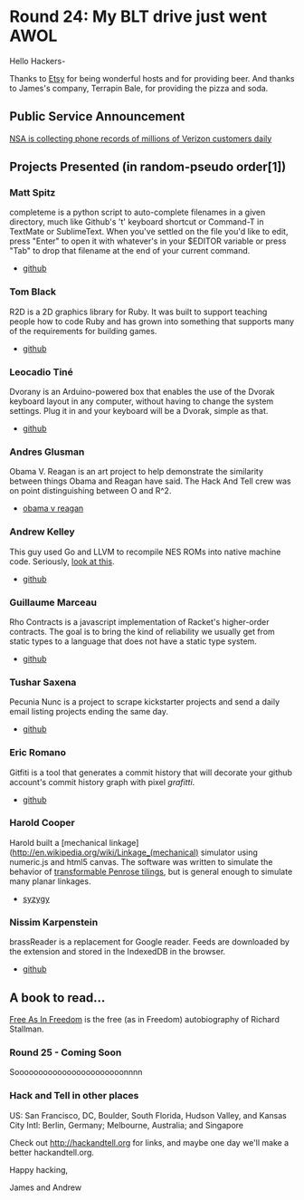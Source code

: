 # Round 24: My BLT drive just went AWOL

Hello Hackers-

Thanks to [Etsy](http://www.etsy.com) for being wonderful hosts and for
providing beer.  And thanks to James's company, Terrapin Bale, for
providing the pizza and soda.

## Public Service Announcement

[NSA is collecting phone records of millions of Verizon customers daily](http://www.guardian.co.uk/world/2013/jun/06/nsa-phone-records-verizon-court-order)

## Projects Presented (in random-pseudo order[1])

### Matt Spitz

completeme is a python script to auto-complete filenames in a given directory,
much like Github's 't' keyboard shortcut or Command-T in TextMate or
SublimeText. When you've settled on the file you'd like to edit, press "Enter"
to open it with whatever's in your $EDITOR variable or press "Tab" to drop
that filename at the end of your current command.

* [github](https://github.com/mattspitz/completeme)

### Tom Black

R2D is a 2D graphics library for Ruby.  It was built to support teaching people
how to code Ruby and has grown into something that supports many of the
requirements for building games.

* [github](https://github.com/blacktm/r2d)

### Leocadio Tiné

Dvorany is an Arduino-powered box that enables the use of the Dvorak keyboard
layout in any computer, without having to change the system settings.  Plug it
in and your keyboard will be a Dvorak, simple as that.

* [github](https://github.com/leocadiotine/Dvorany)

### Andres Glusman

Obama V. Reagan is an art project to help demonstrate the similarity between
things Obama and Reagan have said.  The Hack And Tell crew was on point
distinguishing between O and R^2.

* [obama v reagan](http://obamavreagan.com/)

### Andrew Kelley

This guy used Go and LLVM to recompile NES ROMs into native machine code.
Seriously, [look at this](http://i.imgur.com/Q3hGkft.png).

* [github](https://github.com/superjoe30/jamulator)

### Guillaume Marceau

Rho Contracts is a javascript implementation of Racket's higher-order
contracts. The goal is to bring the kind of reliability we usually get from
static types to a language that does not have a static type system.

* [github](https://github.com/sefaira/rho-contracts.js)

### Tushar Saxena

Pecunia Nunc is a project to scrape kickstarter projects and send a daily
email listing projects ending the same day.

* [github](https://github.com/tsax/pecunia-nunc/)

### Eric Romano

Gitfiti is a tool that generates a commit history that will decorate your
github account's commit history graph with pixel _grafitti_.

* [github](https://github.com/gelstudios/gitfiti)

### Harold Cooper

Harold built a [mechanical linkage](http://en.wikipedia.org/wiki/Linkage_(mechanical)
simulator using numeric.js and html5 canvas.  The software was written to
simulate the behavior of [transformable Penrose tilings](http://syzygy.st/code.html#penrose),
but is general enough to simulate many planar linkages.

* [syzygy](http://syzygy.st/Public/linkage/)

### Nissim Karpenstein

brassReader is a replacement for Google reader. Feeds are downloaded by the
extension and stored in the IndexedDB in the browser.

* [github](https://github.com/nissimk/brassReader)

## A book to read...

[Free As In Freedom](http://oreilly.com/openbook/freedom/) is the free (as in
Freedom) autobiography of Richard Stallman.

### Round 25 - Coming Soon

Sooooooooooooooooooooooonnnn

### Hack and Tell in other places

US: San Francisco, DC, Boulder, South Florida, Hudson Valley, and Kansas City
Intl: Berlin, Germany; Melbourne, Australia; and Singapore

Check out http://hackandtell.org for links, and maybe one day we'll make a
better hackandtell.org.


Happy hacking,

James and Andrew
